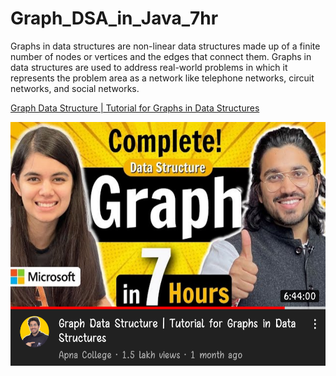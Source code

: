 # Graph_DSA_in_Java_7hr
Graphs in data structures are non-linear data structures made up of a finite number of nodes or vertices and the edges that connect them. Graphs in data structures are used to address real-world problems in which it represents the problem area as a network like telephone networks, circuit networks, and social networks.

<a href="https://youtu.be/59fUtYYz7ZU">Graph Data Structure | Tutorial for Graphs in Data Structures</a>



<img src="tem.png" alt="Girl in a jacket" width="650" height="390">
